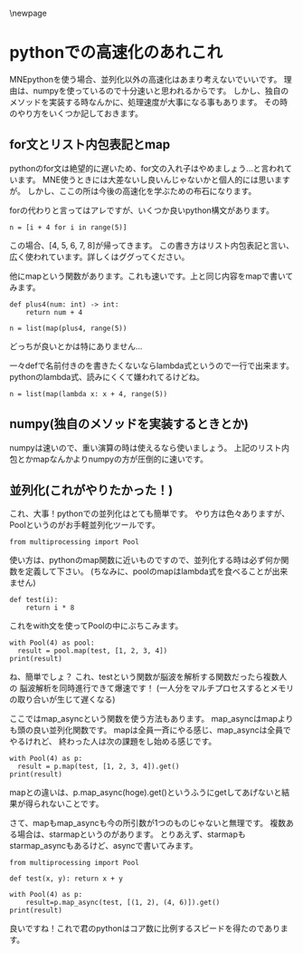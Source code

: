 \newpage
# pythonでの高速化のあれこれ
MNEpythonを使う場合、並列化以外の高速化はあまり考えないでいいです。
理由は、numpyを使っているので十分速いと思われるからです。
しかし、独自のメソッドを実装する時なんかに、処理速度が大事になる事もあります。
その時のやり方をいくつか記しておきます。

## for文とリスト内包表記とmap

pythonのfor文は絶望的に遅いため、for文の入れ子はやめましょう…と言われています。
MNE使うときには大差ないし良いんじゃないかと個人的には思いますが。
しかし、ここの所は今後の高速化を学ぶための布石になります。

forの代わりと言ってはアレですが、いくつか良いpython構文があります。

```{frame=single}
n = [i + 4 for i in range(5)]
```

この場合、[4, 5, 6, 7, 8]が帰ってきます。
この書き方はリスト内包表記と言い、広く使われています。詳しくはググってください。

他にmapという関数があります。これも速いです。上と同じ内容をmapで書いてみます。

```{frame=single}
def plus4(num: int) -> int:
    return num + 4

n = list(map(plus4, range(5))
```
どっちが良いとかは特にありません...

一々defで名前付きのを書きたくないならlambda式というので一行で出来ます。
pythonのlambda式、読みにくくて嫌われてるけどね。

```{frame=single}
n = list(map(lambda x: x + 4, range(5))
```

## numpy(独自のメソッドを実装するときとか)

numpyは速いので、重い演算の時は使えるなら使いましょう。
上記のリスト内包とかmapなんかよりnumpyの方が圧倒的に速いです。

## 並列化(これがやりたかった！)

これ、大事！pythonでの並列化はとても簡単です。
やり方は色々ありますが、Poolというのがお手軽並列化ツールです。

```{frame=single}
from multiprocessing import Pool
```

使い方は、pythonのmap関数に近いものですので、並列化する時は必ず何か関数を定義して下さい。
(ちなみに、poolのmapはlambda式を食べることが出来ません)

```{.python frame=single}
def test(i):
    return i * 8
```

これをwith文を使ってPoolの中にぶちこみます。

```{frame=single}
with Pool(4) as pool:
  result = pool.map(test, [1, 2, 3, 4])
print(result)
```
ね、簡単でしょ？
これ、testという関数が脳波を解析する関数だったら複数人の
脳波解析を同時進行できて爆速です！
(一人分をマルチプロセスするとメモリの取り合いが生じて遅くなる)

ここではmap_asyncという関数を使う方法もあります。
map_asyncはmapよりも頭の良い並列化関数です。
mapは全員一斉にやる感じ、map_asyncは全員でやるけれど、
終わった人は次の課題をし始める感じです。

```{frame=single}
with Pool(4) as p:
  result = p.map(test, [1, 2, 3, 4]).get()
print(result)
```

mapとの違いは、p.map_async(hoge).get()というふうにgetしてあげないと結果が得られないことです。

さて、mapもmap_asyncも今の所引数が1つのものじゃないと無理です。
複数ある場合は、starmapというのがあります。
とりあえず、starmapもstarmap_asyncもあるけど、asyncで書いてみます。

```{frame=single}
from multiprocessing import Pool

def test(x, y): return x + y

with Pool(4) as p:
    result=p.map_async(test, [(1, 2), (4, 6)]).get()
print(result)
```

良いですね！これで君のpythonはコア数に比例するスピードを得たのであります。

